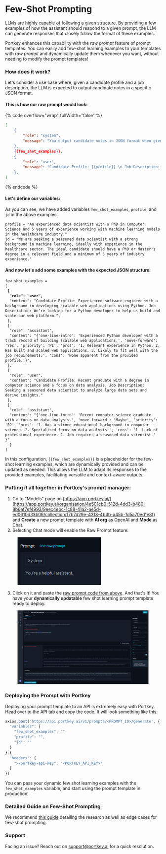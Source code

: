 # Few-Shot Prompting

LLMs are highly capable of following a given structure. By providing a few examples of how the assistant should respond to a given prompt, the LLM can generate responses that closely follow the format of these examples.

Portkey enhances this capability with the _raw prompt_ feature of prompt templates. You can easily add few-shot learning examples to your templates with _raw prompt_ and dynamically update them whenever you want, without needing to modify the prompt templates!

### How does it work?

Let's consider a use case where, given a candidate profile and a job description, the LLM is expected to output candidate notes in a specific JSON format.

#### This is how our raw prompt would look:

{% code overflow="wrap" fullWidth="false" %}
```json
[
    { 
        "role": "system", 
        "message": "You output candidate notes in JSON format when given a candidate profile and a job description.",
    },
    {{few_shot_examples}},
    {
        "role": "user",
        "message": "Candidate Profile: {{profile}} \n Job Description: {{jd}}"
    },
]
```
{% endcode %}

#### Let's define our variables:

As you can see, we have added variables `few_shot_examples`, `profile`, and `jd` in the above examples.

```
profile = "An experienced data scientist with a PhD in Computer Science and 5 years of experience working with machine learning models in the healthcare industry."
jd = "We are seeking a seasoned data scientist with a strong background in machine learning, ideally with experience in the healthcare sector. The ideal candidate should have a PhD or Master's degree in a relevant field and a minimum of 5 years of industry experience."
```

#### And now let's add some examples with the expected JSON structure:

<pre><code>few_shot_examples = 
[
<strong> {
</strong><strong>  "role": "user",
</strong>  "content": "Candidate Profile: Experienced software engineer with a background in developing scalable web applications using Python. Job Description: We’re looking for a Python developer to help us build and scale our web platform.",
 },
 {
  "role": "assistant",
  "content": "{'one-line-intro': 'Experienced Python developer with a track record of building scalable web applications.', 'move-forward': 'Yes', 'priority': 'P1', 'pros': '1. Relevant experience in Python. 2. Has built and scaled web applications. 3. Likely to fit well with the job requirements.', 'cons': 'None apparent from the provided profile.'}",
 },
 { 
  "role": "user",
  "content": "Candidate Profile: Recent graduate with a degree in computer science and a focus on data analysis. Job Description: Seeking a seasoned data scientist to analyze large data sets and derive insights."
 },
 {
  "role": "assistant",
  "content": "{'one-line-intro': 'Recent computer science graduate with a focus on data analysis.', 'move-forward': 'Maybe', 'priority': 'P2', 'pros': '1. Has a strong educational background in computer science. 2. Specialized focus on data analysis.', 'cons': '1. Lack of professional experience. 2. Job requires a seasoned data scientist.' }"
  }
]
</code></pre>

In this configuration, `{{few_shot_examples}}` is a placeholder for the few-shot learning examples, which are dynamically provided and can be updated as needed. This allows the LLM to adapt its responses to the provided examples, facilitating versatile and context-aware outputs.

### Putting it all together in Portkey's prompt manager:

1. Go to "Models" page on [https://app.portkey.ai/](https://app.portkey.ai/organisation/4e501cb0-512d-4dd3-b480-8b6af7ef4993/9eec4ebc-1c88-41a2-ae5d-ed0610d33b06/collection/17b7d29e-4318-4b4b-a45b-1d5a70ed1e8f) and **Create** a new prompt template with **AI org** as OpenAI and **Mode** as Chat.&#x20;
2. Selecting Chat mode will enable the Raw Prompt feature:

<figure><img src="../.gitbook/assets/image (1) (1) (1) (1) (1).png" alt=""><figcaption></figcaption></figure>

3. Click on it and paste the [raw prompt code from above](few-shot-prompting.md#this-is-how-our-raw-prompt-would-look). And that's it! You have your **dynamically updatable** few shot learning prompt template ready to deploy.

<figure><img src="../.gitbook/assets/image (2) (1) (1).png" alt=""><figcaption></figcaption></figure>

### Deploying the Prompt with Portkey

Deploying your prompt template to an API is extremely easy with Portkey. Head over to the API tab and copy the code. It will look something like this:

```javascript
axios.post('https://api.portkey.ai/v1/prompts/<PROMPT_ID>/generate', {
  "variables": {
    "few_shot_examples": "",
    "profile": "",
    "jd": ""
  }
},{
  "headers": {
    "x-portkey-api-key": "<PORTKEY_API_KEY>"
  }
}) 
```

You can pass your dynamic few shot learning examples with the `few_shot_examples` variable, and start using the prompt template in production!

### Detailed Guide on Few-Shot Prompting

We recommend [this guide](https://www.promptingguide.ai/techniques/fewshot) detailing the research as well as edge cases for few-shot prompting.&#x20;

### Support

Facing an issue? Reach out on support@portkey.ai for a quick resolution.

